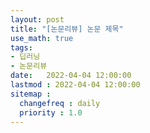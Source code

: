 ```yaml
---
layout: post
title: "[논문리뷰] 논문 제목"
use_math: true
tags:
- 딥러닝
- 논문리뷰
date:   2022-04-04 12:00:00 
lastmod : 2022-04-04 12:00:00
sitemap :
  changefreq : daily
  priority : 1.0
---
```

